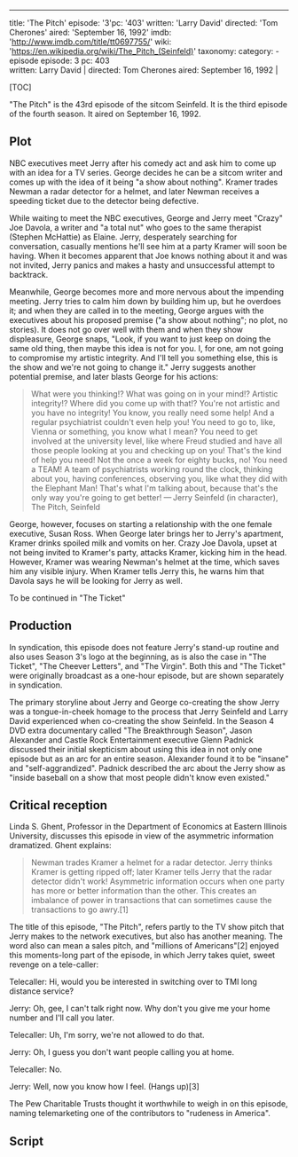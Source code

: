 ---
title: 'The Pitch'
episode: '3'pc: '403'
written: 'Larry David'
directed: 'Tom Cherones'
aired: 'September 16, 1992'
imdb: 'http://www.imdb.com/title/tt0697755/'
wiki: 'https://en.wikipedia.org/wiki/The_Pitch_(Seinfeld)'
taxonomy:
    category:
        - episode
episode: 3
pc: 403         
written: Larry David |
directed: Tom Cherones
aired: September 16, 1992               |

[TOC]

"The Pitch" is the 43rd episode of the sitcom Seinfeld. It is the third episode of the fourth season. It aired on September 16, 1992.

## Plot

NBC executives meet Jerry after his comedy act and ask him to come up with an idea for a TV series. George decides he can be a sitcom writer and comes up with the idea of it being "a show about nothing". Kramer trades Newman a radar detector for a helmet, and later Newman receives a speeding ticket due to the detector being defective.

While waiting to meet the NBC executives, George and Jerry meet "Crazy" Joe Davola, a writer and "a total nut" who goes to the same therapist (Stephen McHattie) as Elaine. Jerry, desperately searching for conversation, casually mentions he'll see him at a party Kramer will soon be having. When it becomes apparent that Joe knows nothing about it and was not invited, Jerry panics and makes a hasty and unsuccessful attempt to backtrack.

Meanwhile, George becomes more and more nervous about the impending meeting. Jerry tries to calm him down by building him up, but he overdoes it; and when they are called in to the meeting, George argues with the executives about his proposed premise ("a show about nothing"; no plot, no stories). It does not go over well with them and when they show displeasure, George snaps, "Look, if you want to just keep on doing the same old thing, then maybe this idea is not for you. I, for one, am not going to compromise my artistic integrity. And I'll tell you something else, this is the show and we're not going to change it." Jerry suggests another potential premise, and later blasts George for his actions:

> What were you thinking!? What was going on in your mind!? Artistic integrity!? Where did you come up with that!? You're not artistic and you have no integrity! You know, you really need some help! And a regular psychiatrist couldn't even help you! You need to go to, like, Vienna or something, you know what I mean? You need to get involved at the university level, like where Freud studied and have all those people looking at you and checking up on you! That's the kind of help you need! Not the once a week for eighty bucks, no! You need a TEAM! A team of psychiatrists working round the clock, thinking about you, having conferences, observing you, like what they did with the Elephant Man! That's what I'm talking about, because that's the only way you're going to get better!
    — Jerry Seinfeld (in character), The Pitch, Seinfeld

George, however, focuses on starting a relationship with the one female executive, Susan Ross. When George later brings her to Jerry's apartment, Kramer drinks spoiled milk and vomits on her. Crazy Joe Davola, upset at not being invited to Kramer's party, attacks Kramer, kicking him in the head. However, Kramer was wearing Newman's helmet at the time, which saves him any visible injury. When Kramer tells Jerry this, he warns him that Davola says he will be looking for Jerry as well.

To be continued in "The Ticket"

## Production

In syndication, this episode does not feature Jerry's stand-up routine and also uses Season 3's logo at the beginning, as is also the case in "The Ticket", "The Cheever Letters", and "The Virgin". Both this and "The Ticket" were originally broadcast as a one-hour episode, but are shown separately in syndication.

The primary storyline about Jerry and George co-creating the show Jerry was a tongue-in-cheek homage to the process that Jerry Seinfeld and Larry David experienced when co-creating the show Seinfeld. In the Season 4 DVD extra documentary called "The Breakthrough Season", Jason Alexander and Castle Rock Entertainment executive Glenn Padnick discussed their initial skepticism about using this idea in not only one episode but as an arc for an entire season. Alexander found it to be "insane" and "self-aggrandized". Padnick described the arc about the Jerry show as "inside baseball on a show that most people didn't know even existed."

## Critical reception

Linda S. Ghent, Professor in the Department of Economics at Eastern Illinois University, discusses this episode in view of the asymmetric information dramatized. Ghent explains:

> Newman trades Kramer a helmet for a radar detector. Jerry thinks Kramer is getting ripped off; later Kramer tells Jerry that the radar detector didn't work! Asymmetric information occurs when one party has more or better information than the other. This creates an imbalance of power in transactions that can sometimes cause the transactions to go awry.[1]

The title of this episode, "The Pitch", refers partly to the TV show pitch that Jerry makes to the network executives, but also has another meaning. The word also can mean a sales pitch, and "millions of Americans"[2] enjoyed this moments-long part of the episode, in which Jerry takes quiet, sweet revenge on a tele-caller:

Telecaller: Hi, would you be interested in switching over to TMI long distance service?

Jerry: Oh, gee, I can't talk right now. Why don't you give me your home number and I'll call you later.

Telecaller: Uh, I'm sorry, we're not allowed to do that.

Jerry: Oh, I guess you don't want people calling you at home.

Telecaller: No.

Jerry: Well, now you know how I feel. (Hangs up)[3]

The Pew Charitable Trusts thought it worthwhile to weigh in on this episode, naming telemarketing one of the contributors to "rudeness in America".

## Script
